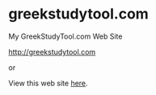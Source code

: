 # greekstudytool.com
 My GreekStudyTool.com Web Site

http://greekstudytool.com

or

View this web site [here](https://raw.githack.com/busysteve/greekstudytool.com/main/index.html).


 
 
